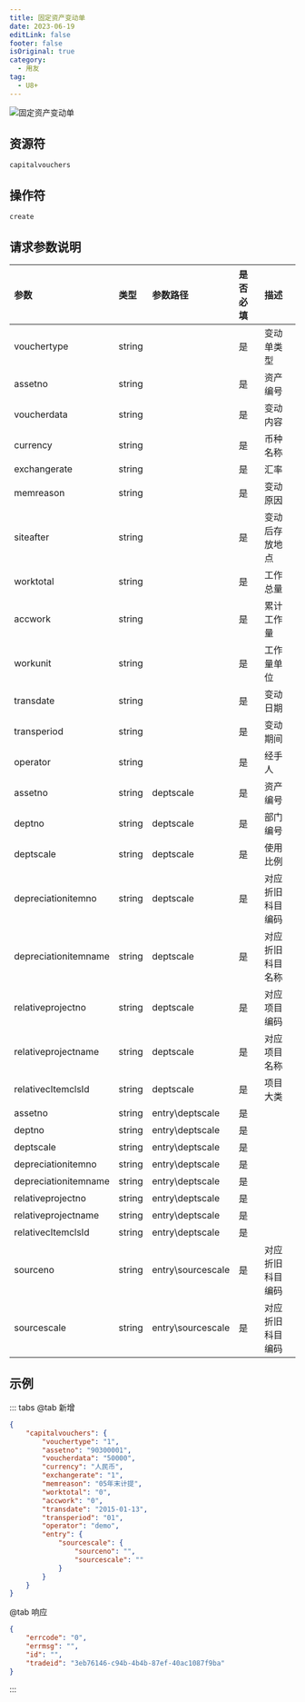 ```yaml
---
title: 固定资产变动单
date: 2023-06-19
editLink: false
footer: false
isOriginal: true
category:
  - 用友
tag:
  - U8+
---
```


![固定资产变动单](https://nas.ilyl.life:8092/yonyou/capitalvouchers.gif)

## 资源符

`capitalvouchers`
  
## 操作符

`create`

## 请求参数说明

|参数|类型|参数路径|是否必填|描述|
|:-|:-|:-|:-|:-|
|vouchertype|string||是|变动单类型|
|assetno|string||是|资产编号|
|voucherdata|string||是|变动内容|
|currency|string||是|币种名称|
|exchangerate|string||是|汇率|
|memreason|string||是|变动原因|
|siteafter|string||是|变动后存放地点|
|worktotal|string||是|工作总量|
|accwork|string||是|累计工作量|
|workunit|string||是|工作量单位|
|transdate|string||是|变动日期|
|transperiod|string||是|变动期间|
|operator|string||是|经手人|
|assetno|string|deptscale|是|资产编号|
|deptno|string|deptscale|是|部门编号|
|deptscale|string|deptscale|是|使用比例|
|depreciationitemno|string|deptscale|是|对应折旧科目编码|
|depreciationitemname|string|deptscale|是|对应折旧科目名称|
|relativeprojectno|string|deptscale|是|对应项目编码|
|relativeprojectname|string|deptscale|是|对应项目名称|
|relativecItemclsId|string|deptscale|是|项目大类|
|assetno|string|entry\deptscale|是||
|deptno|string|entry\deptscale|是||
|deptscale|string|entry\deptscale|是||
|depreciationitemno|string|entry\deptscale|是||
|depreciationitemname|string|entry\deptscale|是||
|relativeprojectno|string|entry\deptscale|是||
|relativeprojectname|string|entry\deptscale|是||
|relativecItemclsId|string|entry\deptscale|是||
|sourceno|string|entry\sourcescale|是|对应折旧科目编码|
|sourcescale|string|entry\sourcescale|是|对应折旧科目编码|

## 示例

::: tabs
@tab 新增

```json
{
    "capitalvouchers": {
        "vouchertype": "1",
        "assetno": "90300001",
        "voucherdata": "50000",
        "currency": "人民币",
        "exchangerate": "1",
        "memreason": "05年末计提",
        "worktotal": "0",
        "accwork": "0",
        "transdate": "2015-01-13",
        "transperiod": "01",
        "operator": "demo",
        "entry": {
            "sourcescale": {
                "sourceno": "",
                "sourcescale": ""
            }
        }
    }
}
```

@tab 响应

```json
{
    "errcode": "0",
    "errmsg": "",
    "id": "",
    "tradeid": "3eb76146-c94b-4b4b-87ef-40ac1087f9ba"
}
```

:::
